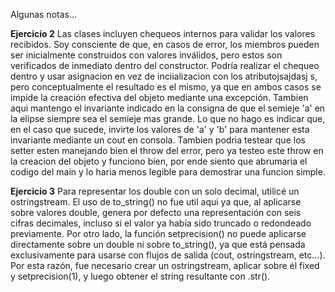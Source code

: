 Algunas notas...

**Ejercicio 2**
Las clases incluyen chequeos internos para validar los valores recibidos. Soy consciente de que, en casos de error, los miembros pueden ser inicialmente construidos con valores inválidos, pero estos son verificados de inmediato dentro del constructor. Podría realizar el chequeo dentro y usar asignacion en vez de inciializacion con los atributojsajdasj s, pero conceptualmente el resultado es el mismo, ya que en ambos casos se impide la creación efectiva del objeto mediante una excepción.
Tambien aqui mantengo el invariante indicado en la consigna de que el semieje 'a' en la elipse siempre sea el semieje mas grande. Lo que no hago es indicar que, en el caso que sucede, invirte los valores de 'a' y 'b' para mantener esta invariante mediante un cout en consola.
Tambien podria testear que los setter esten manejando bien el throw del error, pero ya testeo este throw en la creacion del objeto y funciono bien, por ende siento que abrumaria el codigo del main y lo haria menos legible para demostrar una funcion simple.

**Ejercicio 3**
Para representar los double con un solo decimal, utilicé un ostringstream. El uso de to_string() no fue util aqui ya que, al aplicarse sobre valores double, genera por defecto una representación con seis cifras decimales, incluso si el valor ya había sido truncado o redondeado previamente.
Por otro lado, la función setprecision() no puede aplicarse directamente sobre un double ni sobre to_string(), ya que está pensada exclusivamente para usarse con flujos de salida (cout, ostringstream, etc...). Por esta razón, fue necesario crear un ostringstream, aplicar sobre él fixed y setprecision(1), y luego obtener el string resultante con .str().